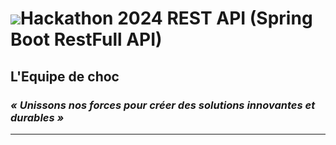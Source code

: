 # ![](/media/atsuhiko/Données/Développement/Hackhaton2024/test_squelette/hackathon2024_RestAPI/logo_equipe.png)Hackathon 2024 REST API (Spring Boot RestFull API)

## L'Equipe de choc

### *« Unissons nos forces pour créer des solutions innovantes et durables »*

------


